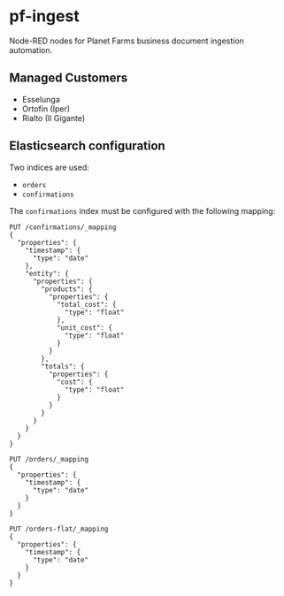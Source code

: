 # pf-ingest

Node-RED nodes for Planet Farms business document ingestion automation.

## Managed Customers

* Esselunga
* Ortofin (Iper)
* Rialto (Il Gigante)

## Elasticsearch configuration

Two indices are used:

* `orders`
* `confirmations`

The `confirmations` index must be configured with the following mapping:

~~~http
PUT /confirmations/_mapping
{
  "properties": {
    "timestamp": {
      "type": "date"
    },
    "entity": {
      "properties": {
        "products": {
          "properties": {
            "total_cost": {
              "type": "float"
            },
            "unit_cost": {
              "type": "float"
            }
          }
        },
        "totals": {
          "properties": {
            "cost": {
              "type": "float"
            }
          }
        }
      }
    }
  }
}
~~~

~~~http
PUT /orders/_mapping
{
  "properties": {
    "timestamp": {
      "type": "date"
    }
  }
}
~~~

~~~http
PUT /orders-flat/_mapping
{
  "properties": {
    "timestamp": {
      "type": "date"
    }
  }
}
~~~
